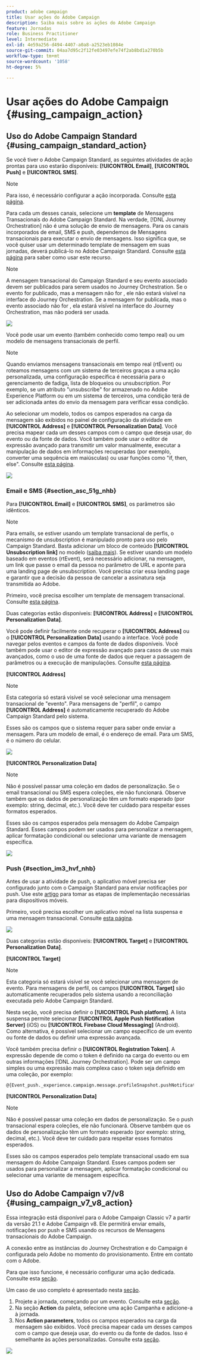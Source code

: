 ```yaml
---
product: adobe campaign
title: Usar ações do Adobe Campaign
description: Saiba mais sobre as ações do Adobe Campaign
feature: Jornadas
role: Business Practitioner
level: Intermediate
exl-id: 4e59a256-d494-4407-a0a8-a2523eb1084e
source-git-commit: 04aa7d95c2f12fe03497efe74f2ab8bd1a270b5b
workflow-type: tm+mt
source-wordcount: '1058'
ht-degree: 5%

---
```


# Usar ações do Adobe Campaign {#using_campaign_action}

## Uso do Adobe Campaign Standard {#using_campaign_standard_action}

Se você tiver o Adobe Campaign Standard, as seguintes atividades de ação prontas para uso estarão disponíveis: **[!UICONTROL Email]**, **[!UICONTROL Push]** e **[!UICONTROL SMS]**.

>[!NOTE]
>
>Para isso, é necessário configurar a ação incorporada. Consulte [esta página](../action/working-with-adobe-campaign.md).

Para cada um desses canais, selecione um **template** de Mensagens Transacionais do Adobe Campaign Standard. Na verdade, [!DNL Journey Orchestration] não é uma solução de envio de mensagens. Para os canais incorporados de email, SMS e push, dependemos de Mensagens transacionais para executar o envio de mensagens. Isso significa que, se você quiser usar um determinado template de mensagem em suas jornadas, deverá publicá-lo no Adobe Campaign Standard. Consulte [esta página](https://docs.adobe.com/content/help/pt-BR/campaign-standard/using/communication-channels/transactional-messaging/about-transactional-messaging.html) para saber como usar este recurso.

>[!NOTE]
>
>A mensagem transacional do Campaign Standard e seu evento associado devem ser publicados para serem usados no Journey Orchestration. Se o evento for publicado, mas a mensagem não for , ele não estará visível na interface do Journey Orchestration. Se a mensagem for publicada, mas o evento associado não for , ela estará visível na interface do Journey Orchestration, mas não poderá ser usada.

![](../assets/journey59.png)

Você pode usar um evento (também conhecido como tempo real) ou um modelo de mensagens transacionais de perfil.

>[!NOTE]
>
>Quando enviamos mensagens transacionais em tempo real (rtEvent) ou roteamos mensagens com um sistema de terceiros graças a uma ação personalizada, uma configuração específica é necessária para o gerenciamento de fadiga, lista de bloqueios ou unsubscription. Por exemplo, se um atributo &quot;unsubscribe&quot; for armazenado no Adobe Experience Platform ou em um sistema de terceiros, uma condição terá de ser adicionada antes do envio da mensagem para verificar essa condição.

Ao selecionar um modelo, todos os campos esperados na carga da mensagem são exibidos no painel de configuração da atividade em **[!UICONTROL Address]** e **[!UICONTROL Personalization Data]**. Você precisa mapear cada um desses campos com o campo que deseja usar, do evento ou da fonte de dados. Você também pode usar o editor de expressão avançado para transmitir um valor manualmente, executar a manipulação de dados em informações recuperadas (por exemplo, converter uma sequência em maiúsculas) ou usar funções como &quot;if, then, else&quot;. Consulte [esta página](../expression/expressionadvanced.md).

![](../assets/journey60.png)

### Email e SMS {#section_asc_51g_nhb}

Para **[!UICONTROL Email]** e **[!UICONTROL SMS]**, os parâmetros são idênticos.

>[!NOTE]
>
>Para emails, se estiver usando um template transacional de perfis, o mecanismo de unsubscription é manipulado pronto para uso pelo Campaign Standard. Basta adicionar um bloco de conteúdo **[!UICONTROL Unsubscription link]** no modelo ([saiba mais](https://docs.adobe.com/content/help/en/campaign-standard/using/communication-channels/transactional-messaging/about-transactional-messaging.html)). Se estiver usando um modelo baseado em eventos (rtEvent), será necessário adicionar, na mensagem, um link que passe o email da pessoa no parâmetro de URL e aponte para uma landing page de unsubscription. Você precisa criar essa landing page e garantir que a decisão da pessoa de cancelar a assinatura seja transmitida ao Adobe.

Primeiro, você precisa escolher um template de mensagem transacional. Consulte [esta página](../building-journeys/about-action-activities.md).

Duas categorias estão disponíveis: **[!UICONTROL Address]** e **[!UICONTROL Personalization Data]**.

Você pode definir facilmente onde recuperar o **[!UICONTROL Address]** ou o **[!UICONTROL Personalization Data]** usando a interface. Você pode navegar pelos eventos e campos da fonte de dados disponíveis. Você também pode usar o editor de expressão avançado para casos de uso mais avançados, como o uso de uma fonte de dados que requer a passagem de parâmetros ou a execução de manipulações. Consulte [esta página](../expression/expressionadvanced.md).

**[!UICONTROL Address]**

>[!NOTE]
>
>Esta categoria só estará visível se você selecionar uma mensagem transacional de &quot;evento&quot;. Para mensagens de &quot;perfil&quot;, o campo **[!UICONTROL Address]** é automaticamente recuperado do Adobe Campaign Standard pelo sistema.

Esses são os campos que o sistema requer para saber onde enviar a mensagem. Para um modelo de email, é o endereço de email. Para um SMS, é o número do celular.

![](../assets/journey61.png)

**[!UICONTROL Personalization Data]**

>[!NOTE]
>
>Não é possível passar uma coleção em dados de personalização. Se o email transacional ou SMS espera coleções, ele não funcionará. Observe também que os dados de personalização têm um formato esperado (por exemplo: string, decimal, etc.). Você deve ter cuidado para respeitar esses formatos esperados.

Esses são os campos esperados pela mensagem do Adobe Campaign Standard. Esses campos podem ser usados para personalizar a mensagem, aplicar formatação condicional ou selecionar uma variante de mensagem específica.

![](../assets/journey62.png)

### Push {#section_im3_hvf_nhb}

Antes de usar a atividade de push, o aplicativo móvel precisa ser configurado junto com o Campaign Standard para enviar notificações por push. Use este [artigo](https://helpx.adobe.com/br/campaign/kb/integrate-mobile-sdk.html) para tomar as etapas de implementação necessárias para dispositivos móveis.

Primeiro, você precisa escolher um aplicativo móvel na lista suspensa e uma mensagem transacional. Consulte [esta página](../building-journeys/about-action-activities.md).

![](../assets/journey62bis.png)

Duas categorias estão disponíveis: **[!UICONTROL Target]** e **[!UICONTROL Personalization Data]**.

**[!UICONTROL Target]**

>[!NOTE]
>
>Esta categoria só estará visível se você selecionar uma mensagem de evento. Para mensagens de perfil, os campos **[!UICONTROL Target]** são automaticamente recuperados pelo sistema usando a reconciliação executada pelo Adobe Campaign Standard.

Nesta seção, você precisa definir o **[!UICONTROL Push platform]**. A lista suspensa permite selecionar **[!UICONTROL Apple Push Notification Server]** (iOS) ou **[!UICONTROL Firebase Cloud Messaging]** (Android). Como alternativa, é possível selecionar um campo específico de um evento ou fonte de dados ou definir uma expressão avançada.

Você também precisa definir o **[!UICONTROL Registration Token]**. A expressão depende de como o token é definido na carga do evento ou em outras informações [!DNL Journey Orchestration]. Pode ser um campo simples ou uma expressão mais complexa caso o token seja definido em uma coleção, por exemplo:

```
@{Event_push._experience.campaign.message.profileSnapshot.pushNotificationTokens.first().token}
```

**[!UICONTROL Personalization Data]**

>[!NOTE]
>
>Não é possível passar uma coleção em dados de personalização. Se o push transacional espera coleções, ele não funcionará. Observe também que os dados de personalização têm um formato esperado (por exemplo: string, decimal, etc.). Você deve ter cuidado para respeitar esses formatos esperados.

Esses são os campos esperados pelo template transacional usado em sua mensagem do Adobe Campaign Standard. Esses campos podem ser usados para personalizar a mensagem, aplicar formatação condicional ou selecionar uma variante de mensagem específica.

## Uso do Adobe Campaign v7/v8 {#using_campaign_v7_v8_action}

Essa integração está disponível para o Adobe Campaign Classic v7 a partir da versão 21.1 e Adobe Campaign v8. Ele permitirá enviar emails, notificações por push e SMS usando os recursos de Mensagens transacionais do Adobe Campaign.

A conexão entre as instâncias do Journey Orchestration e do Campaign é configurada pelo Adobe no momento do provisionamento. Entre em contato com o Adobe.

Para que isso funcione, é necessário configurar uma ação dedicada. Consulte esta [seção](../action/working-with-adobe-campaign.md#using_adobe_campaign_v7_v8).

Um caso de uso completo é apresentado nesta [seção](../usecase/campaign-v7-v8-use-case.md).

1. Projete a jornada, começando por um evento. Consulte esta [seção](../building-journeys/journey.md).
1. Na seção **Action** da paleta, selecione uma ação Campanha e adicione-a à jornada.
1. Nos **Action parameters**, todos os campos esperados na carga da mensagem são exibidos. Você precisa mapear cada um desses campos com o campo que deseja usar, do evento ou da fonte de dados. Isso é semelhante às ações personalizadas. Consulte esta [seção](../building-journeys/using-custom-actions.md).

![](../assets/accintegration2.png)


